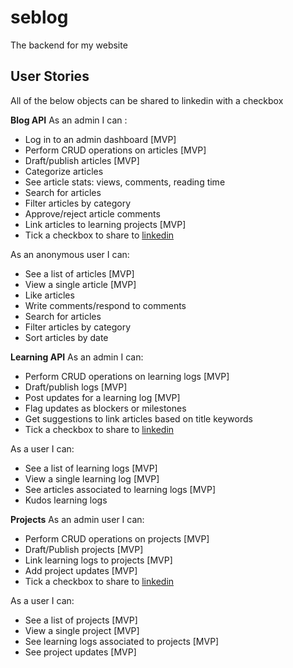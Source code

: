 # seblog
The backend for my website

## User Stories

All of the below objects can be shared to linkedin with a checkbox

**Blog API**
As an admin I can :
- Log in to an admin dashboard [MVP]
- Perform CRUD operations on articles [MVP]
- Draft/publish articles [MVP]
- Categorize articles
- See article stats: views, comments, reading time
- Search for articles
- Filter articles by category
- Approve/reject article comments
- Link articles to learning projects [MVP]
- Tick a checkbox to share to [linkedin](https://docs.microsoft.com/en-us/linkedin/consumer/integrations/self-serve/share-on-linkedin)

As an anonymous user I can:
- See a list of articles [MVP]
- View a single article [MVP]
- Like articles
- Write comments/respond to comments
- Search for articles
- Filter articles by category
- Sort articles by date

**Learning API**
As an admin I can:
- Perform CRUD operations on learning logs [MVP]
- Draft/publish logs [MVP]
- Post updates for a learning log [MVP]
- Flag updates as blockers or milestones
- Get suggestions to link articles based on title keywords
- Tick a checkbox to share to [linkedin](https://docs.microsoft.com/en-us/linkedin/consumer/integrations/self-serve/share-on-linkedin)

As a user I can:
- See a list of learning logs [MVP]
- View a single learning log [MVP]
- See articles associated to learning logs [MVP]
- Kudos learning logs

**Projects**
As an admin user I can:
- Perform CRUD operations on projects [MVP]
- Draft/Publish projects [MVP]
- Link learning logs to projects [MVP]
- Add project updates [MVP]
- Tick a checkbox to share to [linkedin](https://docs.microsoft.com/en-us/linkedin/consumer/integrations/self-serve/share-on-linkedin)

As a user I can:
- See a list of projects [MVP]
- View a single project [MVP]
- See learning logs associated to projects [MVP]
- See project updates [MVP]
